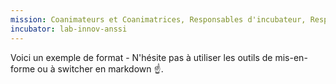 ```yaml
---
mission: Coanimateurs et Coanimatrices, Responsables d'incubateur, Responsable tech, et membre transverse
incubator: lab-innov-anssi
---
```

Voici un exemple de format  - N'hésite pas à utiliser les outils de mis-en-forme ou à switcher en markdown ☝️.
